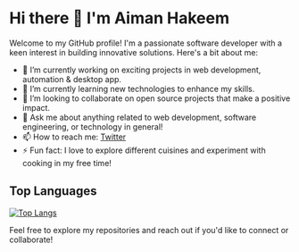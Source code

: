 # Hi there 👋 I'm Aiman Hakeem

Welcome to my GitHub profile! I'm a passionate software developer with a keen interest in building innovative solutions. Here's a bit about me:

- 🔭 I’m currently working on exciting projects in web development, automation & desktop app.
- 🌱 I’m currently learning new technologies to enhance my skills.
- 👯 I’m looking to collaborate on open source projects that make a positive impact.
- 💬 Ask me about anything related to web development, software engineering, or technology in general!
- 📫 How to reach me: [Twitter](https://twitter.com/aimanhakeema)
- ⚡ Fun fact: I love to explore different cuisines and experiment with cooking in my free time!

## Top Languages
[![Top Langs](https://github-readme-stats.vercel.app/api/top-langs/?username=AimanHakeem&layout=compact)](https://github.com/AimanHakeem/github-readme-stats)

Feel free to explore my repositories and reach out if you'd like to connect or collaborate!
